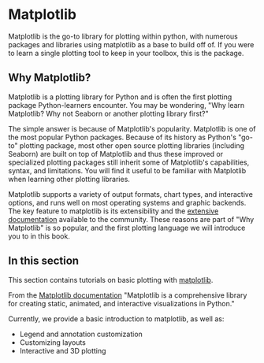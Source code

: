 # Matplotlib

Matplotlib is the go-to library for plotting within python, with numerous packages and libraries using matplotlib as a base to build off of. If you were to learn a single plotting tool to keep in your toolbox, this is the package.

## Why Matplotlib?

Matplotlib is a plotting library for Python and is often the first plotting package Python-learners encounter. You may be wondering, "Why learn Matplotlib? Why not Seaborn or another plotting library first?"

The simple answer is because of Matplotlib's popularity. Matplotlib is one of the most popular Python packages. Because of its history as Python's "go-to" plotting package, most other open source plotting libraries (including Seaborn) are built on top of Matplotlib and thus these improved or specialized plotting packages still inherit some of Matplotlib's capabilities, syntax, and limitations. You will find it useful to be familiar with Matplotlib when learning other plotting libraries.

Matplotlib supports a variety of output formats, chart types, and interactive options, and runs well on most operating systems and graphic backends. The key feature to matplotlib is its extensibility and the [extensive documentation](https://matplotlib.org/stable/) available to the community. These reasons are part of "Why Matplotlib" is so popular, and the first plotting language we will introduce you to in this book.

## In this section

This section contains tutorials on basic plotting with [matplotlib](https://matplotlib.org).

From the [Matplotlib documentation](https://matplotlib.org) "Matplotlib is a comprehensive library for creating static, animated, and interactive visualizations in Python."

Currently, we provide a basic introduction to matplotlib, as well as:

- Legend and annotation customization
- Customizing layouts
- Interactive and 3D plotting
